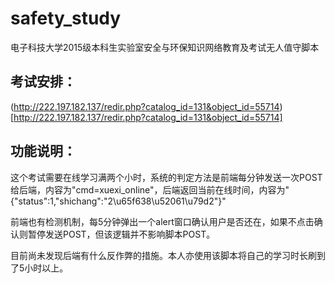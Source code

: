 # safety_study
电子科技大学2015级本科生实验室安全与环保知识网络教育及考试无人值守脚本

## 考试安排：
(http://222.197.182.137/redir.php?catalog_id=131&object_id=55714)[http://222.197.182.137/redir.php?catalog_id=131&object_id=55714]

## 功能说明：
这个考试需要在线学习满两个小时，系统的判定方法是前端每分钟发送一次POST给后端，内容为"cmd=xuexi_online"，后端返回当前在线时间，内容为"{"status":1,"shichang":"2\u65f638\u52061\u79d2"}"

前端也有检测机制，每5分钟弹出一个alert窗口确认用户是否还在，如果不点击确认则暂停发送POST，但该逻辑并不影响脚本POST。

目前尚未发现后端有什么反作弊的措施。本人亦使用该脚本将自己的学习时长刷到了5小时以上。
